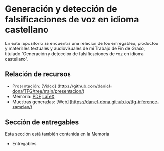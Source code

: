 # Generación y detección de falsificaciones de voz en idioma castellano 

En este repositorio se encuentra una relación de los entregables, productos y materiales textuales y audiovisuales de mi Trabajo de Fin de Grado, titulado "Generación y detección de falsificaciones de voz en idioma castellano".

## Relación de recursos

- Presentación: [Video] (https://github.com/daniel-dona/TFG/tree/main/presentacion/)
- Memoria: [PDF](https://github.com/daniel-dona/TFG/blob/main/memoria/pdf/PEC4__Memoria.pdf) [LaTeX]([https://github.com/daniel-dona/TFG/memoria/src/](https://github.com/daniel-dona/TFG/tree/main/memoria/src))
- Muestras generadas: [Web] (https://daniel-dona.github.io/tfg-inference-samples/)

## Sección de entregables

Esta sección está también contenida en la Memoria

- Entregables
